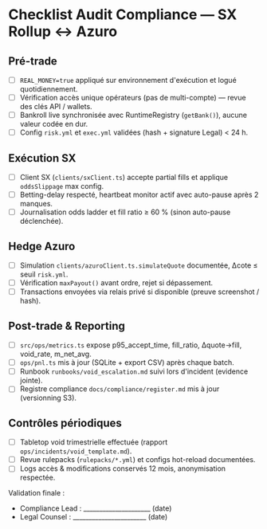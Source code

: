 # Checklist Audit Compliance — SX Rollup ↔ Azuro

## Pré-trade
- [ ] `REAL_MONEY=true` appliqué sur environnement d'exécution et logué quotidiennement.
- [ ] Vérification accès unique opérateurs (pas de multi-compte) — revue des clés API / wallets.
- [ ] Bankroll live synchronisée avec RuntimeRegistry (`getBank()`), aucune valeur codée en dur.
- [ ] Config `risk.yml` et `exec.yml` validées (hash + signature Legal) < 24 h.

## Exécution SX
- [ ] Client SX (`clients/sxClient.ts`) accepte partial fills et applique `oddsSlippage` max config.
- [ ] Betting-delay respecté, heartbeat monitor actif avec auto-pause après 2 manques.
- [ ] Journalisation odds ladder et fill ratio ≥ 60 % (sinon auto-pause déclenchée).

## Hedge Azuro
- [ ] Simulation `clients/azuroClient.ts.simulateQuote` documentée, Δcote ≤ seuil `risk.yml`.
- [ ] Vérification `maxPayout()` avant ordre, rejet si dépassement.
- [ ] Transactions envoyées via relais privé si disponible (preuve screenshot / hash).

## Post-trade & Reporting
- [ ] `src/ops/metrics.ts` expose p95_accept_time, fill_ratio, Δquote→fill, void_rate, m_net_avg.
- [ ] `ops/pnl.ts` mis à jour (SQLite + export CSV) après chaque batch.
- [ ] Runbook `runbooks/void_escalation.md` suivi lors d'incident (evidence jointe).
- [ ] Registre compliance `docs/compliance/register.md` mis à jour (versionning S3).

## Contrôles périodiques
- [ ] Tabletop void trimestrielle effectuée (rapport `ops/incidents/void_template.md`).
- [ ] Revue rulepacks (`rulepacks/*.yml`) et configs hot-reload documentées.
- [ ] Logs accès & modifications conservés 12 mois, anonymisation respectée.

Validation finale :
- Compliance Lead : _____________________ (date)
- Legal Counsel : _______________________ (date)
